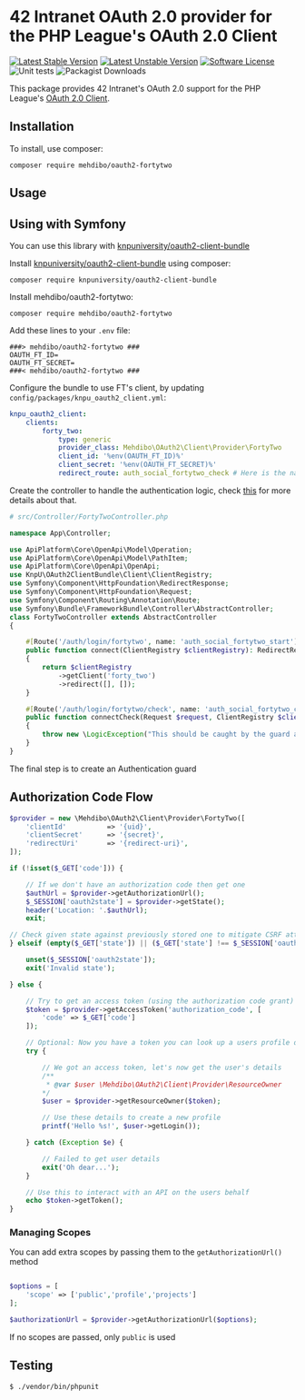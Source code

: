 # 42 Intranet OAuth 2.0 provider for the PHP League's OAuth 2.0 Client
[![Latest Stable Version](https://poser.pugx.org/mehdibo/oauth2-fortytwo/v)](//packagist.org/packages/mehdibo/oauth2-fortytwo)
[![Latest Unstable Version](https://poser.pugx.org/mehdibo/oauth2-fortytwo/v/unstable)](//packagist.org/packages/mehdibo/oauth2-fortytwo)
[![Software License](https://img.shields.io/badge/license-MIT-brightgreen.svg?style=flat-square)](LICENSE)
![Unit tests](https://github.com/mehdibo/oauth2-fortytwo/workflows/Unit%20tests/badge.svg?branch=main)
![Packagist Downloads](https://img.shields.io/packagist/dt/mehdibo/oauth2-fortytwo)


This package provides 42 Intranet's OAuth 2.0 support for the PHP League's [OAuth 2.0 Client](https://github.com/thephpleague/oauth2-client).

## Installation

To install, use composer:

```
composer require mehdibo/oauth2-fortytwo
```

## Usage

## Using with Symfony

You can use this library with [knpuniversity/oauth2-client-bundle](https://github.com/knpuniversity/oauth2-client-bundle)

Install [knpuniversity/oauth2-client-bundle](https://github.com/knpuniversity/oauth2-client-bundle) using composer:

```
composer require knpuniversity/oauth2-client-bundle
```

Install mehdibo/oauth2-fortytwo:

```
composer require mehdibo/oauth2-fortytwo
```

Add these lines to your `.env` file:
```
###> mehdibo/oauth2-fortytwo ###
OAUTH_FT_ID=
OAUTH_FT_SECRET=
###< mehdibo/oauth2-fortytwo ###
```

Configure the bundle to use FT's client, by updating `config/packages/knpu_oauth2_client.yml`:
```yaml
knpu_oauth2_client:
    clients:
        forty_two:
            type: generic
            provider_class: Mehdibo\OAuth2\Client\Provider\FortyTwo
            client_id: '%env(OAUTH_FT_ID)%'
            client_secret: '%env(OAUTH_FT_SECRET)%'
            redirect_route: auth_social_fortytwo_check # Here is the name of the route that will be used to check the code
```

Create the controller to handle the authentication logic, check [this](https://github.com/knpuniversity/oauth2-client-bundle#authenticating-with-guard) for more details about that.

```php
# src/Controller/FortyTwoController.php

namespace App\Controller;

use ApiPlatform\Core\OpenApi\Model\Operation;
use ApiPlatform\Core\OpenApi\Model\PathItem;
use ApiPlatform\Core\OpenApi\OpenApi;
use KnpU\OAuth2ClientBundle\Client\ClientRegistry;
use Symfony\Component\HttpFoundation\RedirectResponse;
use Symfony\Component\HttpFoundation\Request;
use Symfony\Component\Routing\Annotation\Route;
use Symfony\Bundle\FrameworkBundle\Controller\AbstractController;
class FortyTwoController extends AbstractController
{

    #[Route('/auth/login/fortytwo', name: 'auth_social_fortytwo_start')]
    public function connect(ClientRegistry $clientRegistry): RedirectResponse
    {
        return $clientRegistry
            ->getClient('forty_two')
            ->redirect([], []);
    }

    #[Route('/auth/login/fortytwo/check', name: 'auth_social_fortytwo_check')]
    public function connectCheck(Request $request, ClientRegistry $clientRegistry): void
    {
        throw new \LogicException("This should be caught by the guard authenticator");
    }
}
```

The final step is to create an Authentication guard

## Authorization Code Flow

```php
$provider = new \Mehdibo\OAuth2\Client\Provider\FortyTwo([
    'clientId'          => '{uid}',
    'clientSecret'      => '{secret}',
    'redirectUri'       => '{redirect-uri}',
]);

if (!isset($_GET['code'])) {

    // If we don't have an authorization code then get one
    $authUrl = $provider->getAuthorizationUrl();
    $_SESSION['oauth2state'] = $provider->getState();
    header('Location: '.$authUrl);
    exit;

// Check given state against previously stored one to mitigate CSRF attack
} elseif (empty($_GET['state']) || ($_GET['state'] !== $_SESSION['oauth2state'])) {

    unset($_SESSION['oauth2state']);
    exit('Invalid state');

} else {

    // Try to get an access token (using the authorization code grant)
    $token = $provider->getAccessToken('authorization_code', [
        'code' => $_GET['code']
    ]);

    // Optional: Now you have a token you can look up a users profile data
    try {

        // We got an access token, let's now get the user's details
        /**
         * @var $user \Mehdibo\OAuth2\Client\Provider\ResourceOwner
        */
        $user = $provider->getResourceOwner($token);

        // Use these details to create a new profile
        printf('Hello %s!', $user->getLogin());

    } catch (Exception $e) {

        // Failed to get user details
        exit('Oh dear...');
    }

    // Use this to interact with an API on the users behalf
    echo $token->getToken();
}
```

### Managing Scopes

You can add extra scopes by passing them to the `getAuthorizationUrl()` method

```php

$options = [
    'scope' => ['public','profile','projects']
];

$authorizationUrl = $provider->getAuthorizationUrl($options);
```

If no scopes are passed, only `public` is used

## Testing

``` bash
$ ./vendor/bin/phpunit
```